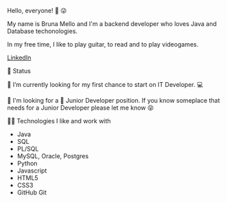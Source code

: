 Hello, everyone! 👋 :stuck_out_tongue_winking_eye:

My name is Bruna Mello and I'm a backend developer who loves Java and Database techonologies.

In my free time, I like to play guitar, to read and to play videogames. 

 [LinkedIn](https://www.linkedin.com/in/brunacrespomello/)

:information_desk_person: Status

🔭 I’m currently looking for my first chance to start on IT Developer. :computer:

🌱 I'm looking for a :baby:  Junior Developer position. If you know someplace that needs for a Junior Developer please let me know :stuck_out_tongue_closed_eyes:

👩‍💻 Technologies I like and work with
* Java
* SQL
* PL/SQL
* MySQL, Oracle, Postgres 
* Python 
* Javascript 
* HTML5 
* CSS3 
* GitHub Git
